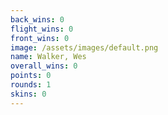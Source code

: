 ```yaml
---
back_wins: 0
flight_wins: 0
front_wins: 0
image: /assets/images/default.png
name: Walker, Wes
overall_wins: 0
points: 0
rounds: 1
skins: 0
---
```

